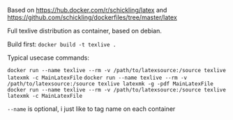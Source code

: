 Based on https://hub.docker.com/r/schickling/latex and https://github.com/schickling/dockerfiles/tree/master/latex

Full texlive distribution as container, based on debian.

Build first: `docker build -t texlive .`

Typical usecase commands:

`docker run --name texlive --rm -v /path/to/latexsource:/source texlive latexmk -c MainLatexFile`
`docker run --name texlive --rm -v /path/to/latexsource:/source texlive latexmk -g -pdf MainLatexFile`
`docker run --name texlive --rm -v /path/to/latexsource:/source texlive latexmk -c MainLatexFile`

`--name` is optional, i just like to tag name on each container